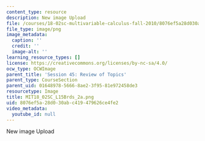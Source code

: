 ```yaml
---
content_type: resource
description: New image Upload
file: /courses/18-02sc-multivariable-calculus-fall-2010/8076ef5a28d030abc419479626ce4fe2_MIT18_02SC_L15Brds_2a.png
file_type: image/png
image_metadata:
  caption: ''
  credit: ''
  image-alt: ''
learning_resource_types: []
license: https://creativecommons.org/licenses/by-nc-sa/4.0/
ocw_type: OCWImage
parent_title: 'Session 45: Review of Topics'
parent_type: CourseSection
parent_uid: 01648978-5666-8ae2-3f95-81e972458de3
resourcetype: Image
title: MIT18_02SC_L15Brds_2a.png
uid: 8076ef5a-28d0-30ab-c419-479626ce4fe2
video_metadata:
  youtube_id: null
---
```

New image Upload